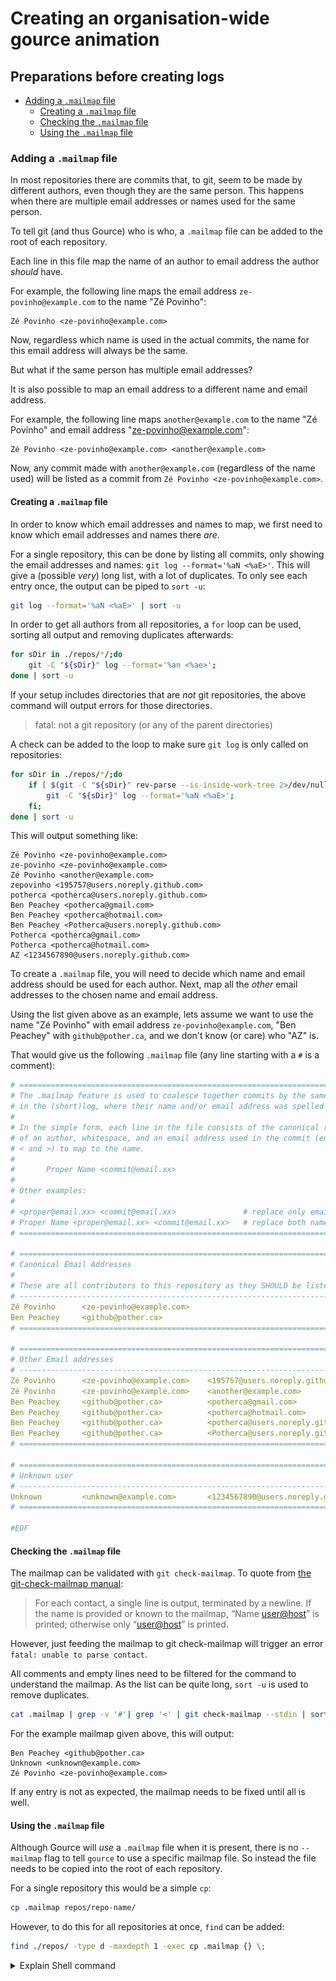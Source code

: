 # Creating an organisation-wide gource animation

## Preparations before creating logs

<!-- toc -->

- [Adding a `.mailmap` file](#adding-a-mailmap-file)
  - [Creating a `.mailmap` file](#creating-a-mailmap-file)
  - [Checking the `.mailmap` file](#checking-the-mailmap-file)
  - [Using the `.mailmap` file](#using-the-mailmap-file)

<!-- tocstop -->

### Adding a `.mailmap` file

In most repositories there are commits that, to git, seem to be made by different authors, even though they are the same
person. This happens when there are multiple email addresses or names used for the same person.

To tell git (and thus Gource) who is who, a `.mailmap` file can be added to the root of each repository.

Each line in this file map the name of an author to email address the author _should_ have.

For example, the following line maps the email address `ze-povinho@example.com` to the name "Zé Povinho":

```
Zé Povinho <ze-povinho@example.com>
```

Now, regardless which name is used in the actual commits, the name for this email address will always be the same.

But what if the same person has multiple email addresses?

It is also possible to map an email address to a different name and email address.

For example, the following line maps `another@example.com` to the name "Zé Povinho" and email address "ze-povinho@example.com":

```
Zé Povinho <ze-povinho@example.com> <another@example.com>
```

Now, any commit made with `another@example.com` (regardless of the name used) will be listed as a commit from `Zé Povinho <ze-povinho@example.com>`.

#### Creating a `.mailmap` file

In order to know which email addresses and names to map, we first need to know which email addresses and names there _are_.

For a single repository, this can be done by listing all commits, only showing the email addresses and names: `git log --format='%aN <%aE>'`.
This will give a (possible _very_) long list, with a lot of duplicates. To only see each entry once, the output can be piped to `sort -u`:

```sh
git log --format='%aN <%aE>' | sort -u
```

In order to get all authors from all repositories, a `for` loop can be used, sorting all output and removing duplicates afterwards:

```sh
for sDir in ./repos/*/;do 
    git -C "${sDir}" log --format='%an <%ae>';
done | sort -u
```

If your setup includes directories that are _not_ git repositories, the above command will output errors for those directories.

> fatal: not a git repository (or any of the parent directories)

A check can be added to the loop to make sure `git log` is only called on repositories:

```sh
for sDir in ./repos/*/;do
    if [ $(git -C "${sDir}" rev-parse --is-inside-work-tree 2>/dev/null) ];then
        git -C "${sDir}" log --format='%aN <%aE>';
    fi;
done | sort -u
```

This will output something like:

```
Zé Povinho <ze-povinho@example.com>
ze-povinho <ze-povinho@example.com>
Zé Povinho <another@example.com>
zepovinho <195757@users.noreply.github.com>
potherca <potherca@users.noreply.github.com>
Ben Peachey <potherca@gmail.com>
Ben Peachey <potherca@hotmail.com>
Ben Peachey <Potherca@users.noreply.github.com>
Potherca <potherca@gmail.com>
Potherca <potherca@hotmail.com>
AZ <1234567890@users.noreply.github.com>
```

To create a `.mailmap` file, you will need to decide which name and email address should be used for each author.
Next, map all the _other_ email addresses to the chosen name and email address.

Using the list given above as an example, lets assume we want to use the name "Zé Povinho" with email address `ze-povinho@example.com`,
"Ben Peachey" with `github@pother.ca`, and we don't know (or care) who "AZ" is.

That would give us the following `.mailmap` file (any line starting with a `#` is a comment):

```yml
# ==============================================================================
# The .mailmap feature is used to coalesce together commits by the same person
# in the (short)log, where their name and/or email address was spelled differently.
#
# In the simple form, each line in the file consists of the canonical real name
# of an author, whitespace, and an email address used in the commit (enclosed by
# < and >) to map to the name.
#
#       Proper Name <commit@email.xx>
#
# Other examples:
#
# <proper@email.xx> <commit@email.xx>               # replace only email
# Proper Name <proper@email.xx> <commit@email.xx>   # replace both name and email
# ==============================================================================

# ==============================================================================
# Canonical Email Addresses
#
# These are all contributors to this repository as they SHOULD be listed.
# ------------------------------------------------------------------------------
Zé Povinho      <ze-povinho@example.com>
Ben Peachey     <github@pother.ca>
# ==============================================================================

# ==============================================================================
# Other Email addresses
# ------------------------------------------------------------------------------
Zé Povinho      <ze-povinho@example.com>    <195757@users.noreply.github.com>
Zé Povinho      <ze-povinho@example.com>    <another@example.com>
Ben Peachey     <github@pother.ca>          <potherca@gmail.com>
Ben Peachey     <github@pother.ca>          <potherca@hotmail.com>
Ben Peachey     <github@pother.ca>          <potherca@users.noreply.github.com>
Ben Peachey     <github@pother.ca>          <Potherca@users.noreply.github.com>
# ==============================================================================

# ==============================================================================
# Unknown user
# ------------------------------------------------------------------------------
Unknown         <unknown@example.com>       <1234567890@users.noreply.github.com>
# ==============================================================================

#EOF
```

#### Checking the `.mailmap` file

The mailmap can be validated with `git check-mailmap`. To quote from [the git-check-mailmap manual](https://git-scm.com/docs/git-check-mailmap):

> For each contact, a single line is output, terminated by a newline. If the name is provided or known to the mailmap, “Name <user@host>” is printed; otherwise only “<user@host>” is printed.

However, just feeding the mailmap to git check-mailmap will trigger an error `fatal: unable to parse contact`.

All comments and empty lines need to be filtered for the command to understand the mailmap.
As the list can be quite long, `sort -u` is used to remove duplicates.
  
```sh
cat .mailmap | grep -v '#'| grep '<' | git check-mailmap --stdin | sort -u
```

For the example mailmap given above, this will output:

```
Ben Peachey <github@pother.ca>
Unknown <unknown@example.com>
Zé Povinho <ze-povinho@example.com>
```

If any entry is not as expected, the mailmap needs to be fixed until all is well.

#### Using the `.mailmap` file

Although Gource will _use_ a `.mailmap` file when it is present, there is no `--mailmap` flag to tell `gource` to use a
specific mailmap file. So instead the file needs to be copied into the root of each repository.

For a single repository this would be a simple `cp`:

```sh 
cp .mailmap repos/repo-name/
```

However, to do this for all repositories at once, `find` can be added:

```sh
find ./repos/ -type d -maxdepth 1 -exec cp .mailmap {} \;
```

<details><summary>Explain Shell command</summary>

[![explainshell copy-mailmap](explainshell.copy-mailmap.png)](https://explainshell.com/explain?cmd=find+.+-type+d+-maxdepth+1+-exec+cp+.mailmap+%7B%7D+%5C%3B)

</details>
